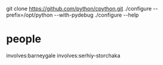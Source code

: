 
git clone https://github.com/python/cpython.git
./configure --prefix=/opt/python --with-pydebug
./configure --help

# people

involves:barneygale
involves:serhiy-storchaka